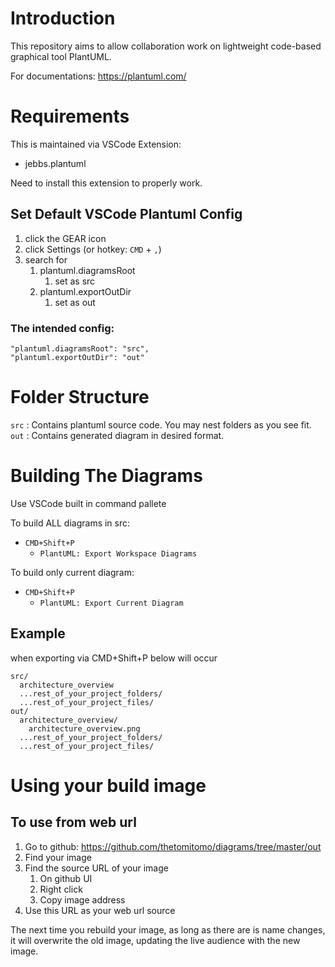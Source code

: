 # Introduction

This repository aims to allow collaboration work on lightweight code-based graphical tool PlantUML.

For documentations: https://plantuml.com/

# Requirements

This is maintained via VSCode Extension: 
- jebbs.plantuml

Need to install this extension to properly work.

## Set Default VSCode Plantuml Config

1. click the GEAR icon
2. click Settings (or hotkey: `CMD` + `,`)
3. search for
   1. plantuml.diagramsRoot
      1. set as src
   2. plantuml.exportOutDir
      1. set as out

### The intended config:
```
"plantuml.diagramsRoot": "src",
"plantuml.exportOutDir": "out"
```

# Folder Structure

`src` : Contains plantuml source code. You may nest folders as you see fit.
`out` : Contains generated diagram in desired format.


# Building The Diagrams

Use VSCode built in command pallete

To build ALL diagrams in src:
- `CMD+Shift+P`
    - `PlantUML: Export Workspace Diagrams`

To build only current diagram:
- `CMD+Shift+P`
    - `PlantUML: Export Current Diagram`

## Example

when exporting via CMD+Shift+P below will occur

```
src/
  architecture_overview
  ...rest_of_your_project_folders/
  ...rest_of_your_project_files/ 
out/
  architecture_overview/
    architecture_overview.png
  ...rest_of_your_project_folders/
  ...rest_of_your_project_files/ 
```

# Using your build image

## To use from web url

1. Go to github: https://github.com/thetomitomo/diagrams/tree/master/out
2. Find your image
3. Find the source URL of your image
   1. On github UI
   2. Right click
   3. Copy image address
4. Use this URL as your web url source

The next time you rebuild your image, as long as there are is name changes, it will overwrite the old image, updating the live audience with the new image.
